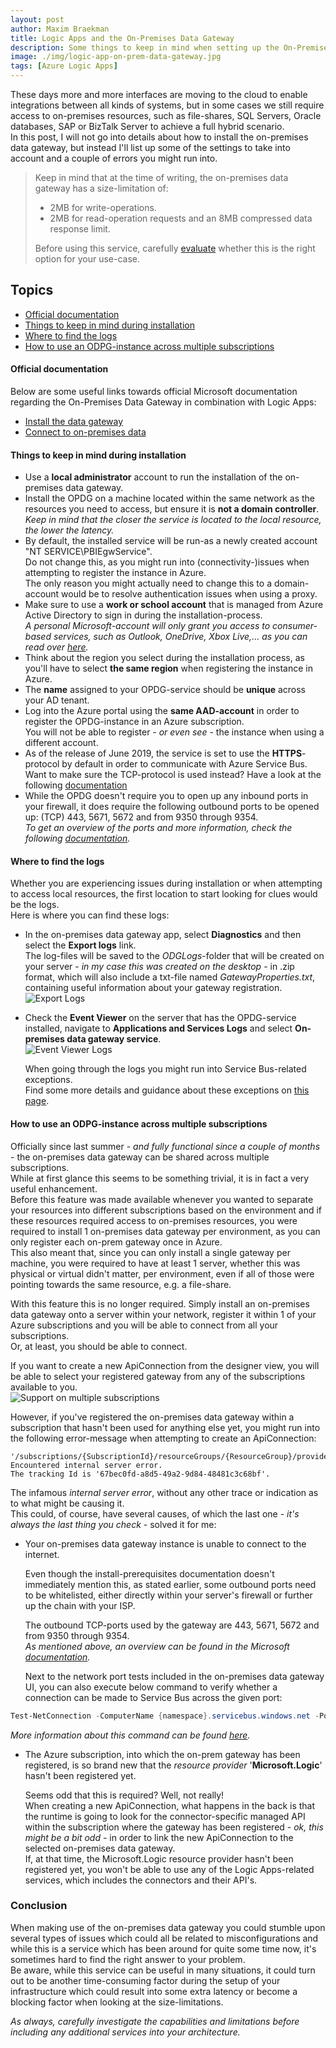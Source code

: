 ```yaml
---
layout: post
author: Maxim Braekman
title: Logic Apps and the On-Premises Data Gateway
description: Some things to keep in mind when setting up the On-Premises Data Gateway on a single and multi-subscription setup.
image: ./img/logic-app-on-prem-data-gateway.jpg
tags: [Azure Logic Apps]
---
```


These days more and more interfaces are moving to the cloud to enable integrations between all kinds of systems, but in some cases we still require access to on-premises resources, such as file-shares, SQL Servers, Oracle databases, SAP or BizTalk Server to achieve a full hybrid scenario.  
In this post, I will not go into details about how to install the on-premises data gateway, but instead I'll list up some of the settings to take into account and a couple of errors you might run into.   

> Keep in mind that at the time of writing, the on-premises data gateway has a size-limitation of:  
> - 2MB for write-operations.  
> - 2MB for read-operation requests and an 8MB compressed data response limit.  
>
> Before using this service, carefully <a href="https://docs.microsoft.com/en-us/data-integration/gateway/service-gateway-onprem#considerations" target="_blank">evaluate</a> whether this is the right option for your use-case.


## Topics
- [Official documentation](#official-documentation)
- [Things to keep in mind during installation](#things-to-keep-in-mind-during-installation)
- [Where to find the logs](#where-to-find-the-logs)
- [How to use an ODPG-instance across multiple subscriptions](#how-to-use-an-odpg-instance-across-multiple-subscriptions)

#### Official documentation
Below are some useful links towards official Microsoft documentation regarding the On-Premises Data Gateway in combination with Logic Apps:
- <a href="https://docs.microsoft.com/en-us/azure/logic-apps/logic-apps-gateway-install" target="_blank">Install the data gateway</a>
- <a href="https://docs.microsoft.com/en-us/azure/logic-apps/logic-apps-gateway-connection" target="_blank">Connect to on-premises data</a>

#### Things to keep in mind during installation

- Use a **local administrator** account to run the installation of the on-premises data gateway.  
- Install the OPDG on a machine located within the same network as the resources you need to access, but ensure it is **not a domain controller**.  
*Keep in mind that the closer the service is located to the local resource, the lower the latency.*
- By default, the installed service will be run-as a newly created account "NT SERVICE\PBIEgwService".  
Do not change this, as you might run into (connectivity-)issues when attempting to register the instance in Azure.  
The only reason you might actually need to change this to a domain-account would be to resolve authentication issues when using a proxy.  
- Make sure to use a **work or school account** that is managed from Azure Active Directory to sign in during the installation-process.  
*A personal Microsoft-account will only grant you access to consumer-based services, such as Outlook, OneDrive, Xbox Live,... as you can read over <a href="https://docs.microsoft.com/en-us/azure/active-directory/fundamentals/sign-up-organization" target="_blank">here</a>.*
- Think about the region you select during the installation process, as you'll have to select **the same region** when registering the instance in Azure.  
- The **name** assigned to your OPDG-service should be **unique** across your AD tenant.
- Log into the Azure portal using the **same AAD-account** in order to register the OPDG-instance in an Azure subscription.  
You will not be able to register - *or even see* - the instance when using a different account.  
- As of the release of June 2019, the service is set to use the **HTTPS**-protocol by default in order to communicate with Azure Service Bus.  
Want to make sure the TCP-protocol is used instead? Have a look at the following <a href="https://docs.microsoft.com/en-us/data-integration/gateway/service-gateway-communication#force-https-communication-with-azure-service-bus" target="_blank">documentation</a>
- While the OPDG doesn't require you to open up any inbound ports in your firewall, it does require the following outbound ports to be opened up: (TCP) 443, 5671, 5672 and from 9350 through 9354.  
*To get an overview of the ports and more information, check the following <a href="https://docs.microsoft.com/en-us/data-integration/gateway/service-gateway-communication#:~:text=Ports" target="_blank">documentation</a>.*


#### Where to find the logs

Whether you are experiencing issues during installation or when attempting to access local resources, the first location to start looking for clues would be the logs.  
Here is where you can find these logs:  
- In the on-premises data gateway app, select **Diagnostics** and then select the **Export logs** link.  
The log-files will be saved to the *ODGLogs*-folder that will be created on your server - *in my case this was created on the desktop* - in .zip format, which will also include a txt-file named *GatewayProperties.txt*, containing useful information about your gateway registration.  
![Export Logs](../../../../img/posts/azure-logic-app-on-premises-data-gateway/opgd-export-logs.png)

- Check the **Event Viewer** on the server that has the OPDG-service installed, navigate to **Applications and Services Logs** and select **On-premises data gateway service**.  
    ![Event Viewer Logs](../../../../img/posts/azure-logic-app-on-premises-data-gateway/opdg-logs-event-viewer.png)

    When going through the logs you might run into Service Bus-related exceptions.  
    Find some more details and guidance about these exceptions on <a href="https://docs.microsoft.com/en-us/azure/service-bus-messaging/service-bus-messaging-exceptions" target="_blank">this page</a>.


#### How to use an ODPG-instance across multiple subscriptions

Officially since last summer - *and fully functional since a couple of months* - the on-premises data gateway can be shared across multiple subscriptions.  
While at first glance this seems to be something trivial, it is in fact a very useful enhancement.  
Before this feature was made available whenever you wanted to separate your resources into different subscriptions based on the environment and if these resources required access to on-premises resources, you were required to install 1 on-premises data gateway per environment, as you can only register each on-prem gateway once in Azure.  
This also meant that, since you can only install a single gateway per machine, you were required to have at least 1 server, whether this was physical or virtual didn't matter, per environment, even if all of those were pointing towards the same resource, e.g. a file-share.  

With this feature this is no longer required. Simply install an on-premises data gateway onto a server within your network, register it within 1 of your Azure subscriptions and you will be able to connect from all your subscriptions.  
Or, at least, you should be able to connect.  

If you want to create a new ApiConnection from the designer view, you will be able to select your registered gateway from any of the subscriptions available to you.  
![Support on multiple subscriptions](../../../../img/posts/azure-logic-app-on-premises-data-gateway/new-api-connection-multiple-subscriptions.png)  

However, if you've registered the on-premises data gateway within a subscription that hasn't been used for anything else yet, you might run into the following error-message when attempting to create an ApiConnection:
```error
'/subscriptions/{SubscriptionId}/resourceGroups/{ResourceGroup}/providers/Microsoft.Web/connections/filesystem'.   
Encountered internal server error.   
The tracking Id is '67bec0fd-a8d5-49a2-9d84-48481c3c68bf'.
```

The infamous *internal server error*, without any other trace or indication as to what might be causing it.  
This could, of course, have several causes, of which the last one - *it's always the last thing you check* - solved it for me:
- Your on-premises data gateway instance is unable to connect to the internet.  

    Even though the install-prerequisites documentation doesn't immediately mention this, as stated earlier, some outbound ports need to be whitelisted, either directly within your server's firewall or further up the chain with your ISP.  

    The outbound TCP-ports used by the gateway are 443, 5671, 5672 and from 9350 through 9354.   
    *As mentioned above, an overview can be found in the Microsoft <a href="https://docs.microsoft.com/en-us/data-integration/gateway/service-gateway-communication#:~:text=Ports" target="_blank">documentation</a>.*   

    Next to the network port tests included in the on-premises data gateway UI, you can also execute below command to verify whether a connection can be made to Service Bus across the given port:
```powershell
Test-NetConnection -ComputerName {namespace}.servicebus.windows.net -Port 9350
```
*More information about this command can be found <a href="https://docs.microsoft.com/en-us/powershell/module/nettcpip/test-netconnection?view=win10-ps" target="_blank">here</a>.*

- The Azure subscription, into which the on-prem gateway has been registered, is so brand new that the *resource provider* '**Microsoft.Logic**' hasn't been registered yet.  

    Seems odd that this is required? Well, not really!  
    When creating a new ApiConnection, what happens in the back is that the runtime is going to look for the connector-specific managed API within the subscription where the gateway has been registered - *ok, this might be a bit odd* - in order to link the new ApiConnection to the selected on-premises data gateway.  
    If, at that time, the Microsoft.Logic resource provider hasn't been registered yet, you won't be able to use any of the Logic Apps-related services, which includes the connectors and their API's.


### Conclusion
When making use of the on-premises data gateway you could stumble upon several types of issues which could all be related to misconfigurations and while this is a service which has been around for quite some time now, it's sometimes hard to find the right answer to your problem.  
Be aware, while this service can be useful in many situations, it could turn out to be another time-consuming factor during the setup of your infrastructure which could result into some extra latency or become a blocking factor when looking at the size-limitations.  

*As always, carefully investigate the capabilities and limitations before including any additional services into your architecture.*  